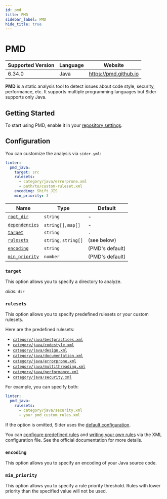 ```yaml
---
id: pmd
title: PMD
sidebar_label: PMD
hide_title: true
---
```


# PMD

| Supported Version | Language | Website               |
| ----------------- | -------- | --------------------- |
| 6.34.0            | Java     | https://pmd.github.io |

**PMD** is a static analysis tool to detect issues about code style, security, performance, etc.
It supports multiple programming languages but Sider supports only Java.

## Getting Started

To start using PMD, enable it in your [repository settings](../../getting-started/repository-settings.md).

## Configuration

You can customize the analysis via `sider.yml`:

```yaml
linter:
  pmd_java:
    target: src
    rulesets:
      - category/java/errorprone.xml
      - path/to/custom-ruleset.xml
    encoding: Shift_JIS
    min_priority: 3
```

| Name                                                                                          | Type                 | Default         |
| --------------------------------------------------------------------------------------------- | -------------------- | --------------- |
| [`root_dir`](../../getting-started/custom-configuration.md#linteranalyzer_idroot_dir)         | `string`             | -               |
| [`dependencies`](../../getting-started/custom-configuration.md#linteranalyzer_iddependencies) | `string[]`, `map[]`  | -               |
| [`target`](#target)                                                                           | `string`             | `.`             |
| [`rulesets`](#rulesets)                                                                       | `string`, `string[]` | (see below)     |
| [`encoding`](#encoding)                                                                       | `string`             | (PMD's default) |
| [`min_priority`](#min_priority)                                                               | `number`             | (PMD's default) |

### `target`

This option allows you to specify a directory to analyze.

_alias:_ `dir`

### `rulesets`

This option allows you to specify predefined rulesets or your custom rulesets.

Here are the predefined rulesets:

- [`category/java/bestpractices.xml`](https://github.com/pmd/pmd/blob/HEAD/pmd-java/src/main/resources/category/java/bestpractices.xml)
- [`category/java/codestyle.xml`](https://github.com/pmd/pmd/blob/HEAD/pmd-java/src/main/resources/category/java/codestyle.xml)
- [`category/java/design.xml`](https://github.com/pmd/pmd/blob/HEAD/pmd-java/src/main/resources/category/java/design.xml)
- [`category/java/documentation.xml`](https://github.com/pmd/pmd/blob/HEAD/pmd-java/src/main/resources/category/java/documentation.xml)
- [`category/java/errorprone.xml`](https://github.com/pmd/pmd/blob/HEAD/pmd-java/src/main/resources/category/java/errorprone.xml)
- [`category/java/multithreading.xml`](https://github.com/pmd/pmd/blob/HEAD/pmd-java/src/main/resources/category/java/multithreading.xml)
- [`category/java/performance.xml`](https://github.com/pmd/pmd/blob/HEAD/pmd-java/src/main/resources/category/java/performance.xml)
- [`category/java/security.xml`](https://github.com/pmd/pmd/blob/HEAD/pmd-java/src/main/resources/category/java/security.xml)

For example, you can specify both:

```yaml
linter:
  pmd_java:
    rulesets:
      - category/java/security.xml
      - your_pmd_custom_rules.xml
```

If the option is omitted, Sider uses the [default configuration](https://github.com/sider/runners/blob/HEAD/images/pmd_java/default-ruleset.xml).

You can [configure predefined rules](https://pmd.github.io/pmd/pmd_userdocs_configuring_rules.html) and
[writing your own rules](https://pmd.github.io/pmd/pmd_userdocs_extending_writing_rules_intro.html) via the XML configuration file.
See the official documentation for more details.

### `encoding`

This option allows you to specify an encoding of your Java source code.

### `min_priority`

This option allows you to specify a rule priority threshold.
Rules with lower priority than the specified value will not be used.
